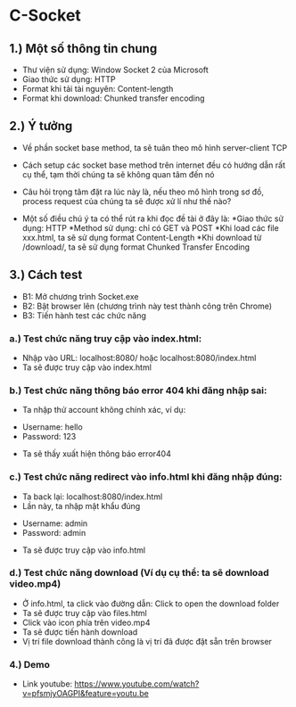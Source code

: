 # C-Socket
## 1.)	Một số thông tin chung
-	Thư viện sử dụng: Window Socket 2 của Microsoft
-	Giao thức sử dụng: HTTP
-	Format khi tải tài nguyên: Content-length
-	Format khi download: Chunked transfer encoding

## 2.)	Ý tưởng
-	Về phần socket base method, ta sẽ tuân theo mô hình server-client TCP
  + Cách setup các socket base method trên internet đều có hướng dẫn rất cụ thể, tạm thời chúng ta sẽ không quan tâm đến nó
-	Câu hỏi trọng tâm đặt ra lúc này là, nếu theo mô hình trong sơ đồ, process request của chúng ta sẽ được xử lí như thế nào?
  + Một số điều chú ý ta có thể rút ra khi đọc đề tài ở đây là:
	  *Giao thức sử dụng: HTTP
	  *Method sử dụng: chỉ có GET và POST
	  *Khi load các file xxx.html, ta sẽ sử dụng format Content-Length
	  *Khi download từ /download/, ta sẽ sử dụng format Chunked Transfer Encoding
    
## 3.)	Cách test
-	B1: Mở chương trình Socket.exe
-	B2: Bật browser lên (chương trình này test thành công trên Chrome)
-	B3: Tiến hành test các chức năng

### a.)	Test chức năng truy cập vào index.html:
-	Nhập vào URL: localhost:8080/ hoặc localhost:8080/index.html
-	Ta sẽ được truy cập vào index.html

### b.)	Test chức năng thông báo error 404 khi đăng nhập sai:
-	 Ta nhập thử account không chính xác, ví dụ:
+ Username: hello
+ Password: 123
-	Ta sẽ thấy xuất hiện thông báo error404

### c.)	Test chức năng redirect vào info.html khi đăng nhập đúng:
-	Ta back lại: localhost:8080/index.html
-	Lần này, ta nhập mật khẩu đúng
+ Username: admin
+ Password: admin
-	Ta sẽ được truy cập vào info.html

### d.)	Test chức năng download (Ví dụ cụ thể: ta sẽ download video.mp4)
-	Ở info.html, ta click vào đường dẫn: Click to open the download folder
-	Ta sẽ được truy cập vào files.html
-	Click vào icon phía trên video.mp4
-	Ta sẽ được tiến hành download
-	Vị trí file download thành công là vị trí đã được đặt sẵn trên browser

### 4.) Demo
- Link youtube: 
https://www.youtube.com/watch?v=pfsmjyOAGPI&feature=youtu.be
